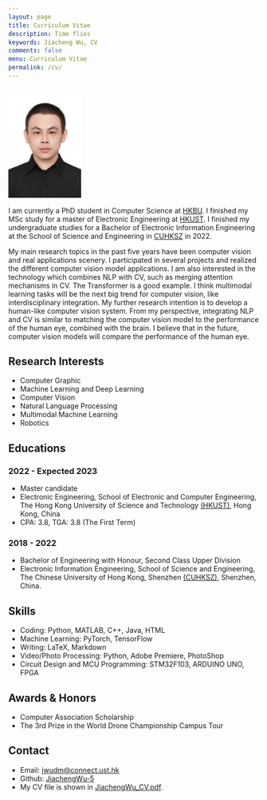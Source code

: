 ```yaml
---
layout: page
title: Curriculum Vitae
description: Time flies
keywords: Jiacheng Wu, CV
comments: false
menu: Curriculum Vitae
permalink: /cv/
---
```

<br>

<left>
    <img src="/images/JiachengWu/JiachengWu.jpg" alt="picture not found" style="zoom:20%;" />
    <br>
</left>

I am currently a PhD student in Computer Science at [HKBU](https://www.hkbu.edu.hk/). I finished my MSc study for a master of Electronic Engineering at [HKUST](https://hkust.edu.hk/). I finished my undergraduate studies for a Bachelor of Electronic Information Engineering at the School of Science and Engineering in [CUHKSZ](https://www.cuhk.edu.cn/en) in 2022. 

My main research topics in the past five years have been computer vision and real applications scenery. I participated in several projects and realized the different computer vision model applications. I am also interested in the technology which combines NLP with CV, such as merging attention mechanisms in CV. The Transformer is a good example. I think multimodal learning tasks will be the next big trend for computer vision, like interdisciplinary integration. My further research intention is to develop a human-like computer vision system. From my perspective, integrating NLP and CV is similar to matching the computer vision model to the performance of the human eye, combined with the brain. I believe that in the future, computer vision models will compare the performance of the human eye.

## **Research Interests**

- Computer Graphic
- Machine Learning and Deep Learning
- Computer Vision
- Natural Language Processing
- Multimodal Machine Learning
- Robotics

## **Educations**

### 2022 - Expected 2023

- Master candidate
- Electronic Engineering, School of Electronic and Computer Engineering, The Hong Kong University of Science and Technology [(HKUST)](https://hkust.edu.hk/), Hong Kong, China
- CPA: 3.8, TGA: 3.8 (The First Term)

### 2018 - 2022

- Bachelor of Engineering with Honour, Second Class Upper Division
- Electronic Information Engineering, School of Science and Engineering, The Chinese University of Hong Kong, Shenzhen [(CUHKSZ)](https://www.cuhk.edu.cn/en), Shenzhen, China.

## Skills

- Coding: Python, MATLAB, C++, Java, HTML
- Machine Learning: PyTorch, TensorFlow
- Writing: LaTeX, Markdown
- Video/Photo Processing: Python, Adobe Premiere, PhotoShop
- Circuit Design and MCU Programming: STM32F103, ARDUINO UNO, FPGA


## **Awards & Honors**

- Computer Association Scholarship
- The 3rd Prize in the World Drone Championship Campus Tour

## **Contact**

- Email: jwudm@connect.ust.hk
- Github: [JiachengWu-5](https://github.com/JiachengWu-5)
- My CV file is shown in [JiachengWu_CV.pdf](/assets/personal_file/Jiacheng_WU_CV.pdf).

<!-- ## Social -->
<!-- - 知乎@[沙漏](https://zhihu.com/people/zou-you-50)
- [Google Scholar](https://scholar.google.com.hk/citations?hl=zh-CN&user=etqLTR8AAAAJ)
- [Research Gate](https://www.researchgate.net/profile/Chaobin-Zou) -->
<!-- - Github: [JiachengWu-5](https://github.com/JiachengWu-5) -->
